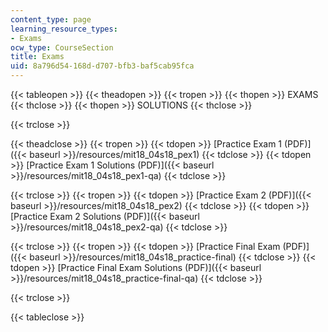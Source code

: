 ```yaml
---
content_type: page
learning_resource_types:
- Exams
ocw_type: CourseSection
title: Exams
uid: 8a796d54-168d-d707-bfb3-baf5cab95fca
---
```


{{< tableopen >}}
{{< theadopen >}}
{{< tropen >}}
{{< thopen >}}
EXAMS
{{< thclose >}}
{{< thopen >}}
SOLUTIONS
{{< thclose >}}

{{< trclose >}}

{{< theadclose >}}
{{< tropen >}}
{{< tdopen >}}
[Practice Exam 1 (PDF)]({{< baseurl >}}/resources/mit18_04s18_pex1)
{{< tdclose >}}
{{< tdopen >}}
[Practice Exam 1 Solutions (PDF)]({{< baseurl >}}/resources/mit18_04s18_pex1-qa)
{{< tdclose >}}

{{< trclose >}}
{{< tropen >}}
{{< tdopen >}}
[Practice Exam 2 (PDF)]({{< baseurl >}}/resources/mit18_04s18_pex2)
{{< tdclose >}}
{{< tdopen >}}
[Practice Exam 2 Solutions (PDF)]({{< baseurl >}}/resources/mit18_04s18_pex2-qa)
{{< tdclose >}}

{{< trclose >}}
{{< tropen >}}
{{< tdopen >}}
[Practice Final Exam (PDF)]({{< baseurl >}}/resources/mit18_04s18_practice-final)
{{< tdclose >}}
{{< tdopen >}}
[Practice Final Exam Solutions (PDF)]({{< baseurl >}}/resources/mit18_04s18_practice-final-qa)
{{< tdclose >}}

{{< trclose >}}

{{< tableclose >}}